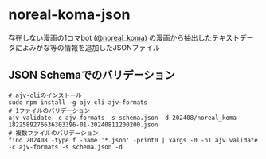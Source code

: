 # noreal-koma-json

存在しない漫画の1コマbot ([@noreal_koma](https://x.com/noreal_koma))
の漫画から抽出したテキストデータによみがな等の情報を追加したJSONファイル

## JSON Schemaでのバリデーション

```shell
# ajv-cliのインストール
sudo npm install -g ajv-cli ajv-formats
# 1ファイルのバリデーション
ajv validate -c ajv-formats -s schema.json -d 202408/noreal_koma-1822589276636303396-01-20240811200200.json
# 複数ファイルのバリデーション
find 202408 -type f -name '*.json' -print0 | xargs -0 -n1 ajv validate -c ajv-formats -s schema.json -d
```
